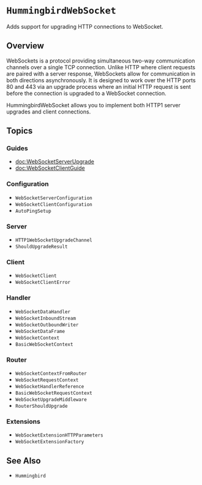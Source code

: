 # ``HummingbirdWebSocket``

Adds support for upgrading HTTP connections to WebSocket. 

## Overview

WebSockets is a protocol providing simultaneous two-way communication channels over a single TCP connection. Unlike HTTP where client requests are paired with a server response, WebSockets allow for communication in both directions asynchronously. It is designed to work over the HTTP ports 80 and 443 via an upgrade process where an initial HTTP request is sent before the connection is upgraded to a WebSocket connection.

HummingbirdWebSocket allows you to implement both HTTP1 server upgrades and client connections.

## Topics

### Guides

- <doc:WebSocketServerUpgrade>
- <doc:WebSocketClientGuide>

### Configuration

- ``WebSocketServerConfiguration``
- ``WebSocketClientConfiguration``
- ``AutoPingSetup``

### Server

- ``HTTP1WebSocketUpgradeChannel``
- ``ShouldUpgradeResult``

### Client

- ``WebSocketClient``
- ``WebSocketClientError``

### Handler

- ``WebSocketDataHandler``
- ``WebSocketInboundStream``
- ``WebSocketOutboundWriter``
- ``WebSocketDataFrame``
- ``WebSocketContext``
- ``BasicWebSocketContext``

### Router

- ``WebSocketContextFromRouter``
- ``WebSocketRequestContext``
- ``WebSocketHandlerReference``
- ``BasicWebSocketRequestContext``
- ``WebSocketUpgradeMiddleware``
- ``RouterShouldUpgrade``

### Extensions

- ``WebSocketExtensionHTTPParameters``
- ``WebSocketExtensionFactory``

## See Also

- ``Hummingbird``
